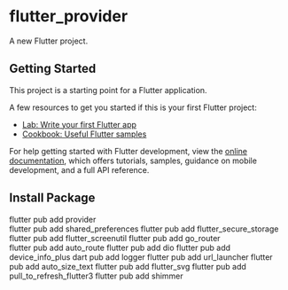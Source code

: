 # flutter_provider

A new Flutter project.

## Getting Started

This project is a starting point for a Flutter application.

A few resources to get you started if this is your first Flutter project:

- [Lab: Write your first Flutter app](https://docs.flutter.dev/get-started/codelab)
- [Cookbook: Useful Flutter samples](https://docs.flutter.dev/cookbook)

For help getting started with Flutter development, view the
[online documentation](https://docs.flutter.dev/), which offers tutorials,
samples, guidance on mobile development, and a full API reference.

## Install Package

flutter pub add provider  
flutter pub add shared_preferences
flutter pub add flutter_secure_storage
flutter pub add flutter_screenutil
flutter pub add go_router  
flutter pub add auto_route
flutter pub add dio
flutter pub add device_info_plus
dart pub add logger
flutter pub add url_launcher
flutter pub add auto_size_text
flutter pub add flutter_svg
flutter pub add pull_to_refresh_flutter3
flutter pub add shimmer
